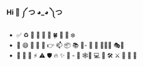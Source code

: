 ### Hi  👋  ༼ つ ◕_◕ ༽つ 

- ✅ ♻️ 🐹 🐛 🍇 🌱 🍀 🌼 🌸 ❄️
- 🤔 😄 🤗 👦 🤝 👉 📫 📦 📚 📝- 👯 👥 ⛹🏾‍♂️ 🎭🤺 
- 🚢 🚄 🚀 ⚡ ⚠️ 🛡️ 🔥 ✨  🎈 - 💬 🕸🔭 💻 🔨 🛠  ⚔️ 🏹 🥂 🧪


 
<!--
**Alicehhhmm/Alicehhhmm** is a ✨ _special_ ✨ repository because its `README.md` (this file) appears on your GitHub profile.
 <img width="100%" src="https://user-images.githubusercontent.com/779050/90329898-08ff4380-dfdb-11ea-8ea8-3d8d06182e08.png">
Here are some ideas to get you started:
![Anurag's GitHub stats](https://github-readme-stats.vercel.app/api?username=Alicehhhmm&show_icons=true) <br/>

- 🔭 I’m currently working on ...
- 🌱 I’m currently learning ...
- 👯 I’m looking to collaborate on ...
- 🤔 I’m looking for help with ...
- 💬 Ask me about ...
- 📫 How to reach me: ...
- 😄 Pronouns: ...
- ⚡ Fun fact: ...
-->
